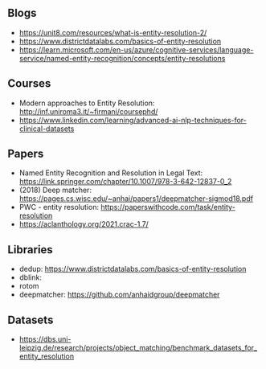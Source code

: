 
## Blogs

- https://unit8.com/resources/what-is-entity-resolution-2/
- https://www.districtdatalabs.com/basics-of-entity-resolution
- https://learn.microsoft.com/en-us/azure/cognitive-services/language-service/named-entity-recognition/concepts/entity-resolutions

## Courses

- Modern approaches to Entity Resolution: http://inf.uniroma3.it/~firmani/coursephd/
- https://www.linkedin.com/learning/advanced-ai-nlp-techniques-for-clinical-datasets

## Papers

- Named Entity Recognition and Resolution in Legal Text: https://link.springer.com/chapter/10.1007/978-3-642-12837-0_2
- (2018) Deep matcher: https://pages.cs.wisc.edu/~anhai/papers1/deepmatcher-sigmod18.pdf
- PWC - entity resolution: https://paperswithcode.com/task/entity-resolution
- https://aclanthology.org/2021.crac-1.7/

## Libraries

- dedup: https://www.districtdatalabs.com/basics-of-entity-resolution
- dblink: 
- rotom
- deepmatcher: https://github.com/anhaidgroup/deepmatcher

## Datasets

- https://dbs.uni-leipzig.de/research/projects/object_matching/benchmark_datasets_for_entity_resolution